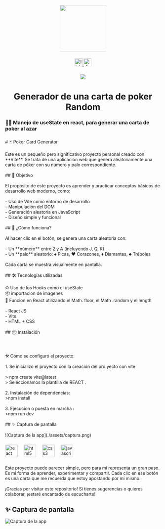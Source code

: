 <div align="center">
  <img height="150" src="https://media.giphy.com/media/M9gbBd9nbDrOTu1Mqx/giphy.gif"  />
</div>

###

<div align="center">
  <a href="https://www.linkedin.com/in/jose-luis-romero-gonzalez/" target="_blank">
    <img src="https://img.shields.io/static/v1?message=LinkedIn&logo=linkedin&label=&color=0077B5&logoColor=white&labelColor=&style=for-the-badge" height="25" alt="linkedin logo"  />
  </a>
  <a href="https://discord.com/channels/@DEVJO3" target="_blank">
    <img src="https://img.shields.io/static/v1?message=Discord&logo=discord&label=&color=7289DA&logoColor=white&labelColor=&style=for-the-badge" height="25" alt="discord logo"  />
  </a>
</div>

###

<div align="center">
  <img src="https://visitor-badge.laobi.icu/badge?page_id=Jose890403.Jose890403&"  />
</div>

###

<h1 align="center">Generador de una carta de poker Random</h1>

###

<h3 align="left">👩‍💻  Manejo de useState en react, para generar una carta de poker al azar</h3>

###

<p align="left"># 🃏 Poker Card Generator<br><br>Este es un pequeño pero significativo proyecto personal creado con **Vite**. Se trata de una aplicación web que genera aleatoriamente una carta de póker con su número y palo correspondiente.<br><br>## 🎯 Objetivo<br><br>El propósito de este proyecto es aprender y practicar conceptos básicos de desarrollo web moderno, como:<br><br>- Uso de Vite como entorno de desarrollo<br>- Manipulación del DOM<br>- Generación aleatoria en JavaScript<br>- Diseño simple y funcional<br><br>## 🚀 ¿Cómo funciona?<br><br>Al hacer clic en el botón, se genera una carta aleatoria con:<br><br>- Un **número** entre 2 y A (incluyendo J, Q, K)<br>- Un **palo** aleatorio: ♠️ Picas, ♥️ Corazones, ♦️ Diamantes, ♣️ Tréboles<br><br>Cada carta se muestra visualmente en pantalla.<br><br>## 🛠️ Tecnologías utilizadas<br><br>⚙️ Uso de los Hooks como el useState<br>📦 importacion de imagenes <br>🧩 Funcion en React utilizando el Math. floor, el Math .random y el length<br><br>- React JS<br>- Vite<br>- HTML + CSS <br><br>## 📦 Instalación</p>

###

<br clear="both">

<p align="left">⚒️ Cómo se configuró el proyecto:<br><br>1. Se inicializo el proyecto con la creación del pro yecto con vite<br><br>> npm create vite@latest <br>> Seleccionamos la plantilla de REACT .<br><br> 2. Instalación de dependencias:<br> >npm install<br><br> 3. Ejecucion o puesta en marcha :<br>>npm run dev<br><br>## ✨ Captura de pantalla<br><br>![Captura de la app](./assets/captura.png)</p>

###

<div align="left">
  <img src="https://cdn.jsdelivr.net/gh/devicons/devicon/icons/react/react-original.svg" height="40" alt="react logo"  />
  <img width="12" />
  <img src="https://cdn.jsdelivr.net/gh/devicons/devicon/icons/html5/html5-original.svg" height="40" alt="html5 logo"  />
  <img width="12" />
  <img src="https://cdn.jsdelivr.net/gh/devicons/devicon/icons/css3/css3-original.svg" height="40" alt="css3 logo"  />
  <img width="12" />
  <img src="https://cdn.jsdelivr.net/gh/devicons/devicon/icons/javascript/javascript-original.svg" height="40" alt="javascript logo"  />
</div>

###

<p align="left">Este proyecto puede parecer simple, pero para mí representa un gran paso. Es mi forma de aprender, experimentar y compartir. Cada clic en ese botón es una carta que me recuerda que estoy apostando por mí mismo.<br><br>¡Gracias por visitar este repositorio! Si tienes sugerencias o quieres colaborar, ¡estaré encantado de escucharte!</p>

###

## ✨ Captura de pantalla

![Captura de la app](https://imgur.com/a/rDfZAz3)
